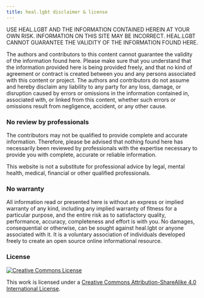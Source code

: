```yaml
---
title: heal.lgbt disclaimer & license
---
```


USE HEAL.LGBT AND THE INFORMATION CONTAINED HEREIN AT YOUR OWN RISK. INFORMATION ON THIS SITE MAY BE INCORRECT. HEAL.LGBT CANNOT GUARANTEE THE VALIDITY OF THE INFORMATION FOUND HERE.

The authors and contributors to this content cannot guarantee the validity of the information found here. Please make sure that you understand that the information provided here is being provided freely, and that no kind of agreement or contract is created between you and any persons associated with this content or project. The authors and contributors do not assume and hereby disclaim any liability to any party for any loss, damage, or disruption caused by errors or omissions in the information contained in, associated with, or linked from this content, whether such errors or omissions result from negligence, accident, or any other cause.

### No review by professionals

The contributors may not be qualified to provide complete and accurate information. Therefore, please be advised that nothing found here has necessarily been reviewed by professionals with the expertise necessary to provide you with complete, accurate or reliable information.

This website is not a substitute for professional advice by legal, mental health, medical, financial or other qualified professionals.

### No warranty

All information read or presented here is without an express or implied warranty of any kind, including any implied warranty of fitness for a particular purpose, and the entire risk as to satisfactory quality, performance, accuracy, completeness and effort is with you. No damages, consequential or otherwise, can be sought against heal.lgbt or anyone associated with it. It is a voluntary association of individuals developed freely to create an open source online informational resource. 

### License

[![Creative Commons License](https://i.creativecommons.org/l/by-sa/4.0/88x31.png)](http://creativecommons.org/licenses/by-sa/4.0/)

This work is licensed under a [Creative Commons Attribution-ShareAlike 4.0 International License](http://creativecommons.org/licenses/by-sa/4.0/).

